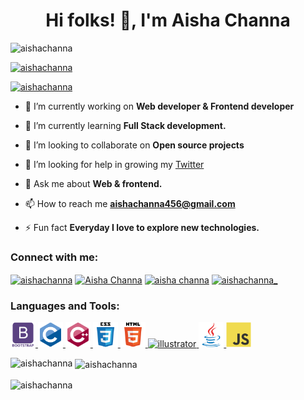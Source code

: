 <h1 align="center">Hi folks! 👋, I'm Aisha Channa</h1>


<p align="left"> <img src="https://komarev.com/ghpvc/?username=aishachanna&label=Profile%20views&color=0e75b6&style=flat" alt="aishachanna" /> </p>

<p align="left"> <a href="https://github.com/ryo-ma/github-profile-trophy"><img src="https://github-profile-trophy.vercel.app/?username=aishachanna" alt="aishachanna" /></a> </p>

<p align="left"> <a href="https://twitter.com/aishachanna" target="blank"><img src="https://img.shields.io/twitter/follow/aishachanna?logo=twitter&style=for-the-badge" alt="aishachanna" /></a> </p>

- 🔭 I’m currently working on **Web developer & Frontend developer**

- 🌱 I’m currently learning **Full Stack development.**

- 👯 I’m looking to collaborate on **Open source projects**

- 🤝 I’m looking for help in growing my [Twitter](https://twitter.com/aishachanna)

- 💬 Ask me about **Web & frontend.**

- 📫 How to reach me **aishachanna456@gmail.com**

- ⚡ Fun fact **Everyday I love to explore new technologies.**

<h3 align="left">Connect with me:</h3>
<p align="left">
<a href="https://twitter.com/aishachanna" target="blank"><img align="center" src="https://raw.githubusercontent.com/rahuldkjain/github-profile-readme-generator/master/src/images/icons/Social/twitter.svg" alt="aishachanna" height="30" width="40" /></a>
<a href="https://linkedin.com/in/aisha channa" target="blank"><img align="center" src="https://raw.githubusercontent.com/rahuldkjain/github-profile-readme-generator/master/src/images/icons/Social/linked-in-alt.svg" alt="Aisha Channa" height="30" width="40" /></a>
<a href="https://fb.com/aisha channa" target="blank"><img align="center" src="https://www.facebook.com/people/Aisha-Channa/100010997731748//rahuldkjain/github-profile-readme-generator/master/src/images/icons/Social/facebook.svg" alt="aisha channa" height="30" width="40" /></a>
<a href="https://instagram.com/aishachanna_" target="blank"><img align="center" src="https://raw.githubusercontent.com/rahuldkjain/github-profile-readme-generator/master/src/images/icons/Social/instagram.svg" alt="aishachanna_" height="30" width="40" /></a>
</p>

<h3 align="left">Languages and Tools:</h3>
<p align="left"> <a href="https://getbootstrap.com" target="_blank"> <img src="https://raw.githubusercontent.com/devicons/devicon/master/icons/bootstrap/bootstrap-plain-wordmark.svg" alt="bootstrap" width="40" height="40"/> </a> <a href="https://www.cprogramming.com/" target="_blank"> <img src="https://raw.githubusercontent.com/devicons/devicon/master/icons/c/c-original.svg" alt="c" width="40" height="40"/> </a> <a href="https://www.w3schools.com/cpp/" target="_blank"> <img src="https://raw.githubusercontent.com/devicons/devicon/master/icons/cplusplus/cplusplus-original.svg" alt="cplusplus" width="40" height="40"/> </a> <a href="https://www.w3schools.com/css/" target="_blank"> <img src="https://raw.githubusercontent.com/devicons/devicon/master/icons/css3/css3-original-wordmark.svg" alt="css3" width="40" height="40"/> </a> <a href="https://www.w3.org/html/" target="_blank"> <img src="https://raw.githubusercontent.com/devicons/devicon/master/icons/html5/html5-original-wordmark.svg" alt="html5" width="40" height="40"/> </a> <a href="https://www.adobe.com/in/products/illustrator.html" target="_blank"> <img src="https://www.vectorlogo.zone/logos/adobe_illustrator/adobe_illustrator-icon.svg" alt="illustrator" width="40" height="40"/> </a> <a href="https://www.java.com" target="_blank"> <img src="https://raw.githubusercontent.com/devicons/devicon/master/icons/java/java-original.svg" alt="java" width="40" height="40"/> </a> <a href="https://developer.mozilla.org/en-US/docs/Web/JavaScript" target="_blank"> <img src="https://raw.githubusercontent.com/devicons/devicon/master/icons/javascript/javascript-original.svg" alt="javascript" width="40" height="40"/> </a> </p>

<p><img align="left" src="https://github-readme-stats.vercel.app/api/top-langs?username=aishachanna&show_icons=true&locale=en&layout=compact" alt="aishachanna" /></p>

<p>&nbsp;<img align="center" src="https://github-readme-stats.vercel.app/api?username=aishachanna&show_icons=true&locale=en" alt="aishachanna" /></p>

<p><img align="center" src="https://github-readme-streak-stats.herokuapp.com/?user=aishachanna&" alt="aishachanna" /></p>

